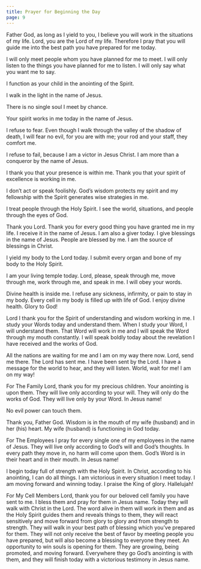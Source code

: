 ```yaml
---
title: Prayer for Beginning the Day
page: 9
---
```


Father God, as long as I yield to you, I believe you will work in the situations of my life.
Lord, you are the Lord of my life. Therefore I pray that you will guide me into the best path you have prepared for me today.

I will only meet people whom you have planned for me to meet. I will only listen to the things you have planned for me to listen. I will only say what you want me to say.

I function as your child in the anointing of the Spirit.

I walk in the light in the name of Jesus.

There is no single soul I meet by chance.

Your spirit works in me today in the name of Jesus.

I refuse to fear. Even though I walk through the valley of the shadow of death, I will fear no evil, for you are with me; your rod and your staff, they comfort me.

I refuse to fail, because I am a victor in Jesus Christ. I am more than a conqueror by the name of Jesus.

I thank you that your presence is within me.
Thank you that your spirit of excellence is working in me.

I don’t act or speak foolishly. God’s wisdom protects my spirit and my fellowship with the Spirit generates wise strategies in me.

I treat people through the Holy Spirit. I see the world, situations, and people through the eyes of God.

Thank you Lord. Thank you for every good thing you have granted me in my life. I receive it in the name of Jesus. I am also a giver today. I give blessings in the name of Jesus. People are blessed by me. I am the source of blessings in Christ.

I yield my body to the Lord today. I submit every organ and bone of my body to the Holy Spirit.

I am your living temple today. Lord, please, speak through me, move through me, work through me, and speak in me. I will obey your words.

Divine health is inside me. I refuse any sickness, infirmity, or pain to stay in my body. Every cell in my body is filled up with life of God. I enjoy divine health. Glory to God!

Lord I thank you for the Spirit of understanding and wisdom working in me.
I study your Words today and understand them. When I study your Word, I will understand them. That Word will work in me and I will speak the Word through my mouth constantly. I will speak boldly today about the revelation I have received and the works of God.

All the nations are waiting for me and I am on my way there now. Lord, send me there. The Lord has sent me. I have been sent by the Lord. I have a message for the world to hear, and they will listen. World, wait for me! I am on my way!

For The Family
Lord, thank you for my precious children. Your anointing is upon them. They will live only according to your will. They will only do the works of God. They will live only by your Word. In Jesus name!

No evil power can touch them.

Thank you, Father God. Wisdom is in the mouth of my wife (husband) and in her (his) heart. My wife (husband) is functioning in God today.

For The Employees
I pray for every single one of my employees in the name of Jesus. They will live only according to God’s will and God’s thoughts. In every path they move in, no harm will come upon them. God’s Word is in their heart and in their mouth. In Jesus name!

I begin today full of strength with the Holy Spirit. In Christ, according to his anointing, I can do all things. I am victorious in every situation I meet today. I am moving forward and winning today. I praise the King of glory. Hallelujah!

For My Cell Members
Lord, thank you for our beloved cell family you have sent to me. I bless them and pray for them in Jesus name. Today they will walk with Christ in the Lord. The word alive in them will work in them and as the Holy Spirit guides them and reveals things to them, they will react sensitively and move forward from glory to glory and from strength to strength. They will walk in your best path of blessing which you’ve prepared for them. They will not only receive the best of favor by meeting people you have prepared, but will also become a blessing to everyone they meet. An opportunity to win souls is opening for them. They are growing, being promoted, and moving forward. Everywhere they go God’s anointing is with them, and they will finish today with a victorious testimony in Jesus name.
